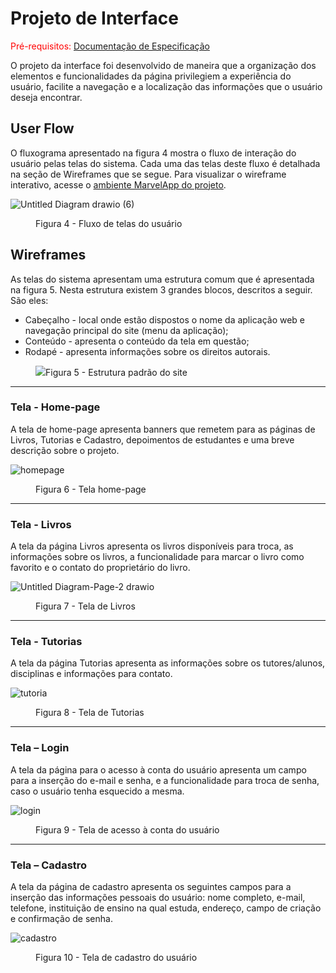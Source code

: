 
# Projeto de Interface

<span style="color:red">Pré-requisitos: <a href="https://github.com/ICEI-PUC-Minas-PMV-ADS/pmv-ads-2022-1-e1-proj-web-t3-vida-de-estudante/blob/main/docs/02-Especificação%20do%20Projeto.md"> Documentação de Especificação</a></span>

O projeto da interface foi desenvolvido de maneira que a organização dos elementos e funcionalidades da página privilegiem a experiência do usuário, facilite a navegação e a localização das informações que o usuário deseja encontrar.

## User Flow

O fluxograma apresentado na figura 4 mostra o fluxo de interação do usuário pelas telas do sistema. Cada uma das telas deste fluxo é detalhada na seção de Wireframes que se segue. Para visualizar o wireframe interativo, acesse o <a href="https://marvelapp.com/prototype/i39bj37/screen/86143037">ambiente MarvelApp do projeto</a>.

  ![Untitled Diagram drawio (6)](https://user-images.githubusercontent.com/81182674/167677275-fc7986e2-a743-4fef-a043-fff7dfec6db8.png)
  
<figure> 
    <figcaption>Figura 4 - Fluxo de telas do usuário
</figure> 


## Wireframes

As telas do sistema apresentam uma estrutura comum que é apresentada na figura 5. Nesta estrutura existem 3 grandes blocos, descritos a seguir. São eles:
<ul>
  <li>Cabeçalho - local onde estão dispostos o nome da aplicação web e navegação principal do site (menu da aplicação);</li>
  <li>Conteúdo - apresenta o conteúdo da tela em questão;</li>
  <li>Rodapé - apresenta informações sobre os direitos autorais.</li>
</ul>

<figure> 
  <img src="https://user-images.githubusercontent.com/100447878/164074128-7b006e50-8621-4964-b0fd-07a90e626673.png"
    <figcaption>Figura 5 - Estrutura padrão do site
</figure> 
<hr>

<h3><b>Tela - Home-page</b></h3>
<p>A tela de home-page apresenta banners que remetem para as páginas de Livros, Tutorias e Cadastro, depoimentos de estudantes e uma breve descrição sobre o projeto. </p>
  
![homepage](https://user-images.githubusercontent.com/81182674/167677975-53f61b97-4979-441b-813c-036c3cd153bf.png)

<figure> 
  <figcaption>Figura 6 - Tela home-page
</figure> 
<hr>


<h3><b>Tela - Livros</b></h3>
<p>A tela da página Livros apresenta os livros disponíveis para troca, as informações sobre os livros, a funcionalidade para marcar o livro como favorito e o contato do proprietário do livro.</p>
  
![Untitled Diagram-Page-2 drawio](https://user-images.githubusercontent.com/81182674/167680178-5869794e-1133-4dbd-aed9-31eef5c54d50.png)
  
<figure> 
  <figcaption> Figura 7 - Tela de Livros
</figure> 
<hr>

<h3><b>Tela - Tutorias</b></h3>
<p>A tela da página Tutorias apresenta as informações sobre os tutores/alunos, disciplinas e informações para contato.</p>

 ![tutoria](https://user-images.githubusercontent.com/81182674/167681053-7715d698-610b-4717-8eca-79484ca4f596.png)

  
<figure>  
    <figcaption>Figura 8 - Tela de Tutorias      
</figure> 
<hr>

<h3><b>Tela – Login</b></h3>
<p>A tela da página para o acesso à conta do usuário apresenta um campo para a inserção do e-mail e senha, e a funcionalidade para troca de senha, caso o usuário tenha esquecido a mesma.</p>
  
  ![login](https://user-images.githubusercontent.com/81182674/167681381-ee88eeee-ffd8-428f-bfb2-67106c0d6046.png)


<figure> 
    <figcaption>Figura 9 - Tela de acesso à conta do usuário
</figure>
<hr>

<h3><b>Tela – Cadastro</b></h3>
<p>A tela da página de cadastro apresenta os seguintes campos para a inserção das informações pessoais do usuário: nome completo, e-mail, telefone, instituição de ensino na qual estuda, endereço, campo de criação e confirmação de senha.</p>
  
  ![cadastro](https://user-images.githubusercontent.com/81182674/167681719-694701df-5bd7-4615-9562-b106001e40db.png)


<figure> 
    <figcaption>Figura 10 - Tela de cadastro do usuário
</figure>
